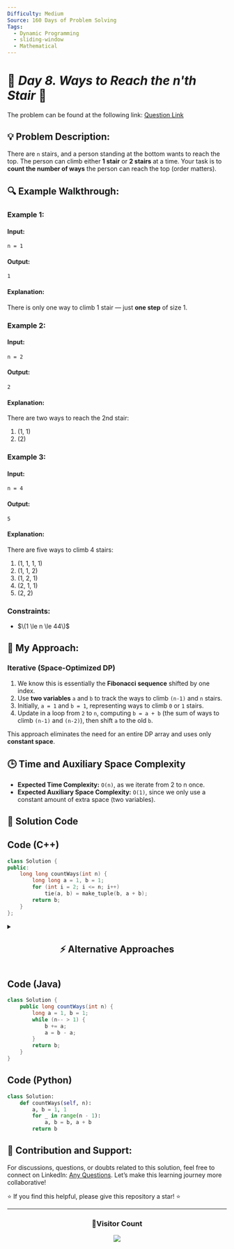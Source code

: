 ```yaml
---
Difficulty: Medium  
Source: 160 Days of Problem Solving  
Tags:
  - Dynamic Programming
  - sliding-window
  - Mathematical
---
```


# 🚀 _Day 8. Ways to Reach the n'th Stair_ 🧠


The problem can be found at the following link: [Question Link](https://www.geeksforgeeks.org/batch/gfg-160-problems/track/dynamic-programming-gfg-160/problem/count-ways-to-reach-the-nth-stair-1587115620)  

## 💡 **Problem Description:**

There are `n` stairs, and a person standing at the bottom wants to reach the top. The person can climb either **1 stair** or **2 stairs** at a time. Your task is to **count the number of ways** the person can reach the top (order matters).  

## 🔍 **Example Walkthrough:**

### **Example 1:**  

#### **Input:**  
```
n = 1
```
#### **Output:**  
```
1
```

#### **Explanation:**  
There is only one way to climb 1 stair — just **one step** of size 1.  


### **Example 2:**  

#### **Input:**  
```
n = 2
```
#### **Output:**  
```
2
```

#### **Explanation:**  
There are two ways to reach the 2nd stair:  
1. (1, 1)  
2. (2)  


### **Example 3:**  

#### **Input:**  
```
n = 4
```
#### **Output:**  
```
5
```

#### **Explanation:**  
There are five ways to climb 4 stairs:  
1. (1, 1, 1, 1)  
2. (1, 1, 2)  
3. (1, 2, 1)  
4. (2, 1, 1)  
5. (2, 2)  


### **Constraints:**  
- $\(1 \le n \le 44\)$  

  

## 🎯 **My Approach:**

### **Iterative (Space-Optimized DP)**
1. We know this is essentially the **Fibonacci sequence** shifted by one index.  
2. Use **two variables** `a` and `b` to track the ways to climb `(n-1)` and `n` stairs.  
3. Initially, `a = 1` and `b = 1`, representing ways to climb `0` or `1` stairs.  
4. Update in a loop from `2` to `n`, computing `b = a + b` (the sum of ways to climb `(n-1)` and `(n-2)`), then shift `a` to the old `b`.  

This approach eliminates the need for an entire DP array and uses only **constant space**.  

  

## 🕒 **Time and Auxiliary Space Complexity** 

- **Expected Time Complexity:** `O(n)`, as we iterate from 2 to n once.  
- **Expected Auxiliary Space Complexity:** `O(1)`, since we only use a constant amount of extra space (two variables).  

  
## 📝 **Solution Code**

## **Code (C++)**

```cpp
class Solution {
public:
    long long countWays(int n) {
        long long a = 1, b = 1;
        for (int i = 2; i <= n; i++) 
            tie(a, b) = make_tuple(b, a + b);
        return b;
    }
};
```


<details>
<summary><h2 align="center">⚡ Alternative Approaches</h2></summary>


## **1️⃣ Iterative DP (O(N) Time, O(1) Space) — Efficient and Clean**
### **Algorithm Steps:**  
- Maintain two variables, `a` and `b`, initialized to `1`.
- Iterate from `2` to `n`, updating `b` as `a + b` and shifting `a` to the old value of `b`.
- This efficient method eliminates the need for an array.

```cpp
class Solution {
public:
    long long countWays(int n) {
        long long a = 1, b = 1;
        while (n-- > 1) b += a, a = b - a;
        return b;
    }
};
```

✅ **Time Complexity:** `O(N)`  
✅ **Space Complexity:** `O(1)`  


## **2️⃣ Dynamic Programming (Tabulation - O(N) Time, O(N) Space)**
### **Algorithm Steps:**  
- Create an array `dp[]` where `dp[i]` stores the number of ways to reach the `i`-th step.
- Base cases:
  - `dp[0] = 1` (1 way to stay at the ground).
  - `dp[1] = 1` (1 way to take one step).
- Recurrence relation:
$\[
\text{dp[i]} = \text{dp[i-1]} + \text{dp[i-2]}
\]$

```cpp
class Solution {
public:
    long long countWays(int n) {
        vector<long long> dp(n + 1, 1);
        for (int i = 2; i <= n; i++) 
            dp[i] = dp[i - 1] + dp[i - 2];
        return dp[n];
    }
};
```

✅ **Time Complexity:** `O(N)`  
✅ **Space Complexity:** `O(N)`  


## **3️⃣ Matrix Exponentiation (O(log N) Time, O(1) Space) — Fastest Approach**
### **Algorithm Steps:**  
- Fibonacci sequence can be efficiently calculated using matrix exponentiation.
- Matrix multiplication transforms the problem into logarithmic complexity.

### **Matrix Representation:**  

| F(n)   | F(n-1) |
|--------|---------|    
| F(n-1) | F(n-2) |

=
| 1 | 1 |
|---|---|
| 1 | 0 | ^(n-1)

```cpp
class Solution {
public:
    void multiply(long long F[2][2], long long M[2][2]) {
        long long x = F[0][0]*M[0][0] + F[0][1]*M[1][0];
        long long y = F[0][0]*M[0][1] + F[0][1]*M[1][1];
        long long z = F[1][0]*M[0][0] + F[1][1]*M[1][0];
        long long w = F[1][0]*M[0][1] + F[1][1]*M[1][1];
        F[0][0] = x; F[0][1] = y;
        F[1][0] = z; F[1][1] = w;
    }

    void power(long long F[2][2], int n) {
        if (n <= 1) return;
        long long M[2][2] = {{1, 1}, {1, 0}};
        power(F, n / 2);
        multiply(F, F);
        if (n % 2 != 0) multiply(F, M);
    }

    long long countWays(int n) {
        if (n == 0) return 1;
        long long F[2][2] = {{1, 1}, {1, 0}};
        power(F, n);
        return F[0][0];
    }
};
```

✅ **Time Complexity:** `O(log N)`  
✅ **Space Complexity:** `O(1)`  


## **4️⃣ Recursive + Memoization (O(N) Time, O(N) Space)**
### **Algorithm Steps:**  
- Use recursion with memoization to store previously computed results.
- Base cases:
  - `f(0) = 1`
  - `f(1) = 1`

```cpp
class Solution {
public:
    vector<long long> dp;
    long long countWays(int n) {
        if (dp.empty()) dp.resize(n + 1, -1); // Initialize only once
        if (n <= 1) return 1;
        if (dp[n] != -1) return dp[n];
        return dp[n] = countWays(n - 1) + countWays(n - 2);
    }
};
```

✅ **Time Complexity:** `O(N)`  
✅ **Space Complexity:** `O(N)`  


## 📊 **Comparison of Approaches**

| **Approach**                     | ⏱️ **Time Complexity** | 🗂️ **Space Complexity** | ✅ **Pros**                          | ⚠️ **Cons**                       |
|----------------------------------|------------------------|-------------------------|--------------------------------------|-----------------------------------|
| **Iterative DP (Space Optimized)** | 🟡 `O(N)`               | 🟢 `O(1)`                 | Simple and fastest iterative method | Limited to Fibonacci logic only   |
| **Dynamic Programming (Tabulation)** | 🟡 `O(N)`               | 🔴 `O(N)`                 | Easy to understand and implement    | Consumes more space               |
| **Matrix Exponentiation**         | 🟢 `O(log N)`            | 🟢 `O(1)`                  | Fastest for large values of `n`      | Slightly complex logic             |
| **Recursive + Memoization**       | 🟡 `O(N)`               | 🔴 `O(N)`                 | Natural recursive logic             | Higher recursion overhead          |


## 💡 **Best Choice?**

✅ **For simplicity and efficiency:** Use **Iterative DP (Space Optimized)**.  
✅ **For fastest results in large inputs:** Use **Matrix Exponentiation**.  
✅ **For easier implementation with clear logic:** Use **Tabulation**.

</details>


## **Code (Java)**
```java
class Solution {
    public long countWays(int n) {
        long a = 1, b = 1;
        while (n-- > 1) {
            b += a;
            a = b - a;
        }
        return b;
    }
}
```


## **Code (Python)**
```python
class Solution:
    def countWays(self, n):
        a, b = 1, 1
        for _ in range(n - 1):
            a, b = b, a + b
        return b
```

## 🎯 **Contribution and Support:**

For discussions, questions, or doubts related to this solution, feel free to connect on LinkedIn: [Any Questions](https://www.linkedin.com/in/het-patel-8b110525a/). Let’s make this learning journey more collaborative!

⭐ If you find this helpful, please give this repository a star! ⭐

---

<div align="center">
  <h3><b>📍Visitor Count</b></h3>
</div>

<p align="center">
  <img src="https://profile-counter.glitch.me/Hunterdii/count.svg" />
</p>

